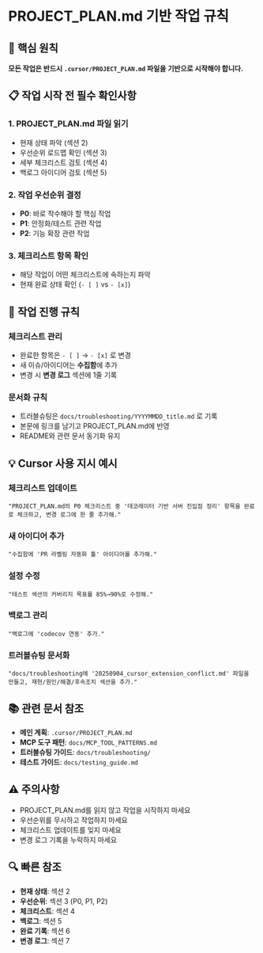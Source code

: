 # PROJECT_PLAN.md 기반 작업 규칙

## 🚨 핵심 원칙
**모든 작업은 반드시 `.cursor/PROJECT_PLAN.md` 파일을 기반으로 시작해야 합니다.**

## 📋 작업 시작 전 필수 확인사항

### 1. PROJECT_PLAN.md 파일 읽기
- 현재 상태 파악 (섹션 2)
- 우선순위 로드맵 확인 (섹션 3)
- 세부 체크리스트 검토 (섹션 4)
- 백로그 아이디어 검토 (섹션 5)

### 2. 작업 우선순위 결정
- **P0**: 바로 착수해야 할 핵심 작업
- **P1**: 안정화/테스트 관련 작업  
- **P2**: 기능 확장 관련 작업

### 3. 체크리스트 항목 확인
- 해당 작업이 어떤 체크리스트에 속하는지 파악
- 현재 완료 상태 확인 (`- [ ]` vs `- [x]`)

## 🔄 작업 진행 규칙

### 체크리스트 관리
- 완료한 항목은 `- [ ]` → `- [x]` 로 변경
- 새 이슈/아이디어는 **수집함**에 추가
- 변경 시 **변경 로그** 섹션에 1줄 기록

### 문서화 규칙
- 트러블슈팅은 `docs/troubleshooting/YYYYMMDD_title.md` 로 기록
- 본문에 링크를 남기고 PROJECT_PLAN.md에 반영
- README와 관련 문서 동기화 유지

## 💡 Cursor 사용 지시 예시

### 체크리스트 업데이트
```
"PROJECT_PLAN.md의 P0 체크리스트 중 '데코레이터 기반 서버 진입점 정리' 항목을 완료로 체크하고, 변경 로그에 한 줄 추가해."
```

### 새 아이디어 추가
```
"수집함에 'PR 라벨링 자동화 툴' 아이디어를 추가해."
```

### 설정 수정
```
"테스트 섹션의 커버리지 목표를 85%→90%로 수정해."
```

### 백로그 관리
```
"백로그에 'codecov 연동' 추가."
```

### 트러블슈팅 문서화
```
"docs/troubleshooting에 '20250904_cursor_extension_conflict.md' 파일을 만들고, 재현/원인/해결/후속조치 섹션을 추가."
```

## 📚 관련 문서 참조
- **메인 계획**: `.cursor/PROJECT_PLAN.md`
- **MCP 도구 패턴**: `docs/MCP_TOOL_PATTERNS.md`
- **트러블슈팅 가이드**: `docs/troubleshooting/`
- **테스트 가이드**: `docs/testing_guide.md`

## ⚠️ 주의사항
- PROJECT_PLAN.md를 읽지 않고 작업을 시작하지 마세요
- 우선순위를 무시하고 작업하지 마세요
- 체크리스트 업데이트를 잊지 마세요
- 변경 로그 기록을 누락하지 마세요

## 🔍 빠른 참조
- **현재 상태**: 섹션 2
- **우선순위**: 섹션 3 (P0, P1, P2)
- **체크리스트**: 섹션 4
- **백로그**: 섹션 5
- **완료 기록**: 섹션 6
- **변경 로그**: 섹션 7
